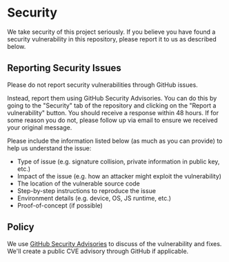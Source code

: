 # Security

We take security of this project seriously. If you believe you have found a security vulnerability in this repository, please report it to us as described below.

## Reporting Security Issues

Please do not report security vulnerabilities through GitHub issues.

Instead, report them using GitHub Security Advisories. You can do this by going to the "Security" tab of the repository and clicking on the "Report a vulnerability" button.
You should receive a response within 48 hours. If for some reason you do not, please follow up via email to ensure we received your original message.

Please include the information listed below (as much as you can provide) to help us understand the issue:

- Type of issue (e.g. signature collision, private information in public key, etc.)
- Impact of the issue (e.g. how an attacker might exploit the vulnerability)
- The location of the vulnerable source code
- Step-by-step instructions to reproduce the issue
- Environment details (e.g. device, OS, JS runtime, etc.)
- Proof-of-concept (if possible)

## Policy

We use [GitHub Security Advisories](https://docs.github.com/en/code-security/security-advisories/working-with-repository-security-advisories/about-repository-security-advisories) to discuss of the vulnerability and fixes. We'll create a public CVE advisory through GitHub if applicable.
